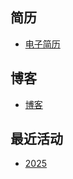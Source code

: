 ## 简历
<!-- BLOG-POST-LIST:START -->
- [电子简历](http://yujizhu.com/resume/)
<!-- BLOG-POST-LIST:END -->
## 博客
<!-- BLOG-POST-LIST:START -->
- [博客](http://yujizhu.com/)
<!-- BLOG-POST-LIST:END -->
## 最近活动
<!-- BLOG-POST-LIST:START -->
- [2025](http://yujizhu.com/)
<!-- BLOG-POST-LIST:END -->

